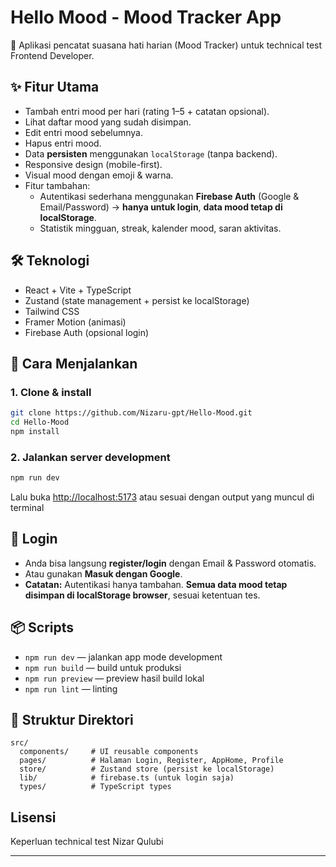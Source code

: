 # Hello Mood - Mood Tracker App

📝 Aplikasi pencatat suasana hati harian (Mood Tracker) untuk technical test Frontend Developer.

## ✨ Fitur Utama
- Tambah entri mood per hari (rating 1–5 + catatan opsional).
- Lihat daftar mood yang sudah disimpan.
- Edit entri mood sebelumnya.
- Hapus entri mood.
- Data **persisten** menggunakan `localStorage` (tanpa backend).
- Responsive design (mobile-first).
- Visual mood dengan emoji & warna.
- Fitur tambahan:
  - Autentikasi sederhana menggunakan **Firebase Auth** (Google & Email/Password) → **hanya untuk login**, **data mood tetap di localStorage**.
  - Statistik mingguan, streak, kalender mood, saran aktivitas.

## 🛠️ Teknologi
- React + Vite + TypeScript
- Zustand (state management + persist ke localStorage)
- Tailwind CSS
- Framer Motion (animasi)
- Firebase Auth (opsional login)

## 🚀 Cara Menjalankan

### 1. Clone & install
```bash
git clone https://github.com/Nizaru-gpt/Hello-Mood.git
cd Hello-Mood
npm install
```

### 2. Jalankan server development
```bash
npm run dev
```
Lalu buka [http://localhost:5173](http://localhost:5173) atau sesuai dengan output yang muncul di terminal

## 🔑 Login
- Anda bisa langsung **register/login** dengan Email & Password otomatis.
- Atau gunakan **Masuk dengan Google**.
- **Catatan:** Autentikasi hanya tambahan. **Semua data mood tetap disimpan di localStorage browser**, sesuai ketentuan tes.

## 📦 Scripts
- `npm run dev` — jalankan app mode development
- `npm run build` — build untuk produksi
- `npm run preview` — preview hasil build lokal
- `npm run lint` — linting

## 📂 Struktur Direktori
```
src/
  components/     # UI reusable components
  pages/          # Halaman Login, Register, AppHome, Profile
  store/          # Zustand store (persist ke localStorage)
  lib/            # firebase.ts (untuk login saja)
  types/          # TypeScript types
```
## Lisensi
Keperluan technical test Nizar Qulubi

---
